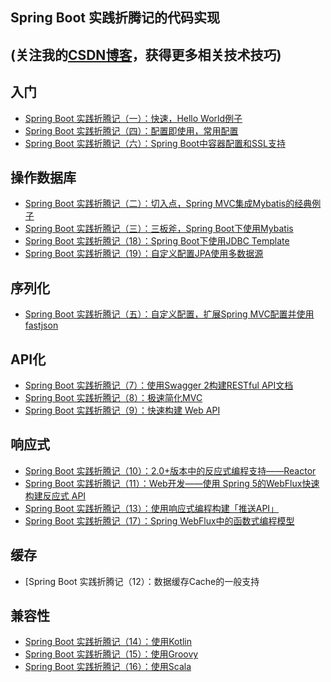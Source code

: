 ## Spring Boot 实践折腾记的代码实现

## (关注我的[CSDN博客](https://mickjoust.blog.csdn.net/)，获得更多相关技术技巧)

## 入门

- [Spring Boot 实践折腾记（一）：快速，Hello World例子](https://blog.csdn.net/mickjoust/article/details/51605515)
- [Spring Boot 实践折腾记（四）：配置即使用，常用配置](https://blog.csdn.net/mickjoust/article/details/51657601)
- [Spring Boot 实践折腾记（六）：Spring Boot中容器配置和SSL支持](https://blog.csdn.net/mickjoust/article/details/51731860)

## 操作数据库
- [Spring Boot 实践折腾记（二）：切入点，Spring MVC集成Mybatis的经典例子](https://blog.csdn.net/mickjoust/article/details/51612482)
- [Spring Boot 实践折腾记（三）：三板斧，Spring Boot下使用Mybatis](https://blog.csdn.net/mickjoust/article/details/51646658)
- [Spring Boot 实践折腾记（18）：Spring Boot下使用JDBC Template](https://blog.csdn.net/mickjoust/article/details/80336876)
- [Spring Boot 实践折腾记（19）：自定义配置JPA使用多数据源](https://blog.csdn.net/mickjoust/article/details/80352795)

## 序列化
- [Spring Boot 实践折腾记（五）：自定义配置，扩展Spring MVC配置并使用fastjson](https://blog.csdn.net/mickjoust/article/details/51671060)

## API化
- [Spring Boot 实践折腾记（7）：使用Swagger 2构建RESTful API文档](https://blog.csdn.net/mickjoust/article/details/80068136)
- [Spring Boot 实践折腾记（8）：极速简化MVC]()
- [Spring Boot 实践折腾记（9）：快速构建 Web API]()

## 响应式
- [Spring Boot 实践折腾记（10）：2.0+版本中的反应式编程支持——Reactor]()
- [Spring Boot 实践折腾记（11）：Web开发——使用 Spring 5的WebFlux快速构建反应式 API]()
- [Spring Boot 实践折腾记（13）：使用响应式编程构建「推送API」]()
- [Spring Boot 实践折腾记（17）：Spring WebFlux中的函数式编程模型]()

## 缓存
- [Spring Boot 实践折腾记（12）：数据缓存Cache的一般支持<br>

## 兼容性
- [Spring Boot 实践折腾记（14）：使用Kotlin]()
- [Spring Boot 实践折腾记（15）：使用Groovy]()
- [Spring Boot 实践折腾记（16）：使用Scala]()
